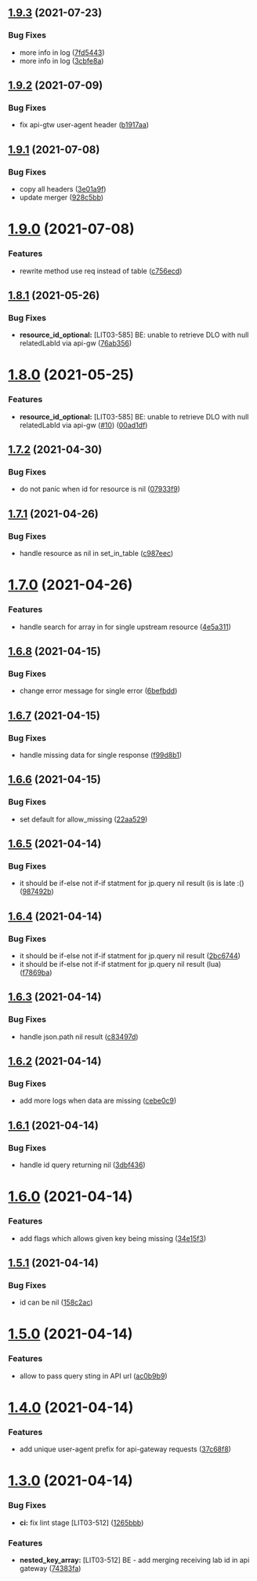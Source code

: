 ## [1.9.3](https://github.com/inveox-lab-it/kong-plugin-api-response-merger/compare/1.9.2...1.9.3) (2021-07-23)


### Bug Fixes

* more info in log ([7fd5443](https://github.com/inveox-lab-it/kong-plugin-api-response-merger/commit/7fd544330ee302b50bba2db669fc94cf50c136ec))
* more info in log ([3cbfe8a](https://github.com/inveox-lab-it/kong-plugin-api-response-merger/commit/3cbfe8ad2c29ddcc9c469016f6fb584cd3e29bb1))

## [1.9.2](https://github.com/inveox-lab-it/kong-plugin-api-response-merger/compare/1.9.1...1.9.2) (2021-07-09)


### Bug Fixes

* fix api-gtw user-agent header ([b1917aa](https://github.com/inveox-lab-it/kong-plugin-api-response-merger/commit/b1917aa195b5baaf953b705f2416977389bc2fde))

## [1.9.1](https://github.com/inveox-lab-it/kong-plugin-api-response-merger/compare/1.9.0...1.9.1) (2021-07-08)


### Bug Fixes

* copy all headers ([3e01a9f](https://github.com/inveox-lab-it/kong-plugin-api-response-merger/commit/3e01a9f1fffe9182ec7b9d926358de7b4d71919e))
* update merger ([928c5bb](https://github.com/inveox-lab-it/kong-plugin-api-response-merger/commit/928c5bba05ad51c8706369c481ba91c25317d790))

# [1.9.0](https://github.com/inveox-lab-it/kong-plugin-api-response-merger/compare/1.8.1...1.9.0) (2021-07-08)


### Features

* rewrite method use req instead of table ([c756ecd](https://github.com/inveox-lab-it/kong-plugin-api-response-merger/commit/c756ecdc9b1a6a5907c8d4d8f79fc9c69109868e))

## [1.8.1](https://github.com/inveox-lab-it/kong-plugin-api-response-merger/compare/1.8.0...1.8.1) (2021-05-26)


### Bug Fixes

* **resource_id_optional:** [LIT03-585] BE: unable to retrieve DLO with null relatedLabId via api-gw ([76ab356](https://github.com/inveox-lab-it/kong-plugin-api-response-merger/commit/76ab356c43d1449dfcfeec1563b35a8fc586ae16))

# [1.8.0](https://github.com/inveox-lab-it/kong-plugin-api-response-merger/compare/1.7.2...1.8.0) (2021-05-25)


### Features

* **resource_id_optional:** [LIT03-585] BE: unable to retrieve DLO with null relatedLabId via api-gw ([#10](https://github.com/inveox-lab-it/kong-plugin-api-response-merger/issues/10)) ([00ad1df](https://github.com/inveox-lab-it/kong-plugin-api-response-merger/commit/00ad1dfe8b4d5b9b558503145f0d23e3163e61a8))

## [1.7.2](https://github.com/inveox-lab-it/kong-plugin-api-response-merger/compare/1.7.1...1.7.2) (2021-04-30)


### Bug Fixes

* do not panic when id for resource is nil ([07933f9](https://github.com/inveox-lab-it/kong-plugin-api-response-merger/commit/07933f9c0337825e2a18f306ad6284688204cf2f))

## [1.7.1](https://github.com/inveox-lab-it/kong-plugin-api-response-merger/compare/1.7.0...1.7.1) (2021-04-26)


### Bug Fixes

* handle resource as nil in set_in_table ([c987eec](https://github.com/inveox-lab-it/kong-plugin-api-response-merger/commit/c987eec8d6cbbe9e42935919e4d9496a56586772))

# [1.7.0](https://github.com/inveox-lab-it/kong-plugin-api-response-merger/compare/1.6.8...1.7.0) (2021-04-26)


### Features

* handle search for array in for single upstream resource ([4e5a311](https://github.com/inveox-lab-it/kong-plugin-api-response-merger/commit/4e5a3111624aafe79550d9ccc9834e8f2cfb81be))

## [1.6.8](https://github.com/inveox-lab-it/kong-plugin-api-response-merger/compare/1.6.7...1.6.8) (2021-04-15)


### Bug Fixes

* change error message for single error ([6befbdd](https://github.com/inveox-lab-it/kong-plugin-api-response-merger/commit/6befbdd9c0613108497779e89007778580d8145a))

## [1.6.7](https://github.com/inveox-lab-it/kong-plugin-api-response-merger/compare/1.6.6...1.6.7) (2021-04-15)


### Bug Fixes

* handle missing data for single response ([f99d8b1](https://github.com/inveox-lab-it/kong-plugin-api-response-merger/commit/f99d8b1bcadd24aa9bc65a018db668c60cf91afe))

## [1.6.6](https://github.com/inveox-lab-it/kong-plugin-api-response-merger/compare/1.6.5...1.6.6) (2021-04-15)


### Bug Fixes

* set default for allow_missing ([22aa529](https://github.com/inveox-lab-it/kong-plugin-api-response-merger/commit/22aa529cacb69d59db735172a07a772095048010))

## [1.6.5](https://github.com/inveox-lab-it/kong-plugin-api-response-merger/compare/1.6.4...1.6.5) (2021-04-14)


### Bug Fixes

* it should be if-else not if-if statment for jp.query nil result (is is late :() ([987492b](https://github.com/inveox-lab-it/kong-plugin-api-response-merger/commit/987492be257e4df9815f593da40bbb3cb5fb5cb1))

## [1.6.4](https://github.com/inveox-lab-it/kong-plugin-api-response-merger/compare/1.6.3...1.6.4) (2021-04-14)


### Bug Fixes

* it should be if-else not if-if statment for jp.query nil result ([2bc6744](https://github.com/inveox-lab-it/kong-plugin-api-response-merger/commit/2bc67443244eb26a4d42a809e45757c53f7c8b74))
* it should be if-else not if-if statment for jp.query nil result (lua) ([f7869ba](https://github.com/inveox-lab-it/kong-plugin-api-response-merger/commit/f7869ba4ebc6ddd563fbcaf559957ee9adb3a181))

## [1.6.3](https://github.com/inveox-lab-it/kong-plugin-api-response-merger/compare/1.6.2...1.6.3) (2021-04-14)


### Bug Fixes

* handle json.path nil result ([c83497d](https://github.com/inveox-lab-it/kong-plugin-api-response-merger/commit/c83497de2482d8b6ffd3b747cdbb9b150463e91c))

## [1.6.2](https://github.com/inveox-lab-it/kong-plugin-api-response-merger/compare/1.6.1...1.6.2) (2021-04-14)


### Bug Fixes

* add more logs when data are missing ([cebe0c9](https://github.com/inveox-lab-it/kong-plugin-api-response-merger/commit/cebe0c9221720fb9e3be5f153b8f61393b61f2bd))

## [1.6.1](https://github.com/inveox-lab-it/kong-plugin-api-response-merger/compare/1.6.0...1.6.1) (2021-04-14)


### Bug Fixes

* handle id query returning nil ([3dbf436](https://github.com/inveox-lab-it/kong-plugin-api-response-merger/commit/3dbf4369991da0c77d0efa3a13f7eca1a32e4f23))

# [1.6.0](https://github.com/inveox-lab-it/kong-plugin-api-response-merger/compare/1.5.1...1.6.0) (2021-04-14)


### Features

* add flags which allows given key being missing ([34e15f3](https://github.com/inveox-lab-it/kong-plugin-api-response-merger/commit/34e15f3b6137d59184c884326b0f17c10b4da9ad))

## [1.5.1](https://github.com/inveox-lab-it/kong-plugin-api-response-merger/compare/1.5.0...1.5.1) (2021-04-14)


### Bug Fixes

* id can be nil ([158c2ac](https://github.com/inveox-lab-it/kong-plugin-api-response-merger/commit/158c2acb90d332b4625c26fd94133a337c64325c))

# [1.5.0](https://github.com/inveox-lab-it/kong-plugin-api-response-merger/compare/1.4.0...1.5.0) (2021-04-14)


### Features

* allow to pass query sting in API url ([ac0b9b9](https://github.com/inveox-lab-it/kong-plugin-api-response-merger/commit/ac0b9b9e7dddab90ad1288ba69f14369f7c70dd7))

# [1.4.0](https://github.com/inveox-lab-it/kong-plugin-api-response-merger/compare/1.3.0...1.4.0) (2021-04-14)


### Features

* add unique user-agent prefix for api-gateway requests ([37c68f8](https://github.com/inveox-lab-it/kong-plugin-api-response-merger/commit/37c68f8d73a81c72388b3995661eecf84093f111))

# [1.3.0](https://github.com/inveox-lab-it/kong-plugin-api-response-merger/compare/1.2.2...1.3.0) (2021-04-14)


### Bug Fixes

* **ci:** fix lint stage [LIT03-512] ([1265bbb](https://github.com/inveox-lab-it/kong-plugin-api-response-merger/commit/1265bbb0873273788cb1fd2a3ce577774d9c925f))


### Features

* **nested_key_array:** [LIT03-512] BE - add merging receiving lab id in api gateway ([74383fa](https://github.com/inveox-lab-it/kong-plugin-api-response-merger/commit/74383faa608589335c3d00ed0483d6b18ca5da2d))

